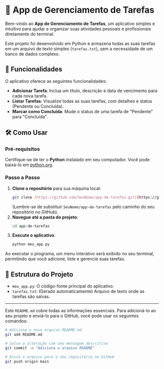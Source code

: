 # 📝 App de Gerenciamento de Tarefas

Bem-vindo ao **App de Gerenciamento de Tarefas**, um aplicativo simples e intuitivo para ajudar a organizar suas atividades pessoais e profissionais diretamente do terminal.

Este projeto foi desenvolvido em Python e armazena todas as suas tarefas em um arquivo de texto simples (`tarefas.txt`), sem a necessidade de um banco de dados complexo.

## 🚀 Funcionalidades

O aplicativo oferece as seguintes funcionalidades:

-   **Adicionar Tarefa**: Inclua um título, descrição e data de vencimento para cada nova tarefa.
-   **Listar Tarefas**: Visualize todas as suas tarefas, com detalhes e status (Pendente ou Concluída).
-   **Marcar como Concluída**: Mude o status de uma tarefa de "Pendente" para "Concluída".

## 🛠️ Como Usar

### Pré-requisitos

Certifique-se de ter o **Python** instalado em seu computador. Você pode baixá-lo em [python.org](https://www.python.org/downloads/).

### Passo a Passo

1.  **Clone o repositório** para sua máquina local:
    ```bash
    git clone [https://github.com/SeuNome/app-de-tarefas.git](https://github.com/SeuNome/app-de-tarefas.git)
    ```
    (Lembre-se de substituir `SeuNome/app-de-tarefas` pelo caminho do seu repositório no GitHub).
2.  **Navegue até a pasta do projeto**:
    ```bash
    cd app-de-tarefas
    ```
3.  **Execute o aplicativo**:
    ```bash
    python meu_app.py
    ```

Ao executar o programa, um menu interativo será exibido no seu terminal, permitindo que você adicione, liste e gerencie suas tarefas.

## 📁 Estrutura do Projeto

-   `meu_app.py`: O código-fonte principal do aplicativo.
-   `tarefas.txt`: (Gerado automaticamente) Arquivo de texto onde as tarefas são salvas.

---

Este `README.md` cobre todas as informações essenciais. Para adicioná-lo ao seu projeto e enviá-lo para o GitHub, você pode usar os seguintes comandos:

```bash
# Adiciona o novo arquivo README.md
git add README.md

# Salva a alteração com uma mensagem descritiva
git commit -m "Adiciona o arquivo README"

# Envia o arquivo para o seu repositório no GitHub
git push origin main